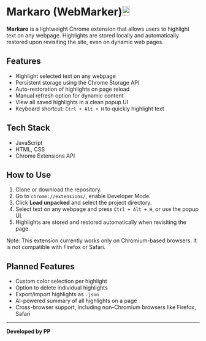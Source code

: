 # Markaro (WebMarker)<img width="20" height="25" alt="icon" src="https://github.com/user-attachments/assets/0f1e80e0-47e0-44e0-ad39-afcc54b79a6e" />


**Markaro** is a lightweight Chrome extension that allows users to highlight text on any webpage. Highlights are stored locally and automatically restored upon revisiting the site, even on dynamic web pages.

## Features

- Highlight selected text on any webpage
- Persistent storage using the Chrome Storage API
- Auto-restoration of highlights on page reload
- Manual refresh option for dynamic content
- View all saved highlights in a clean popup UI
- Keyboard shortcut: `Ctrl + Alt + H` to quickly highlight text

## Tech Stack

- JavaScript
- HTML, CSS
- Chrome Extensions API

## How to Use

1. Clone or download the repository.
2. Go to `chrome://extensions/`, enable Developer Mode.
3. Click **Load unpacked** and select the project directory.
4. Select text on any webpage and press `Ctrl + Alt + H`, or use the popup UI.
5. Highlights are stored and restored automatically when revisiting the page.

Note: This extension currently works only on Chromium-based browsers.
      It is not compatible with Firefox or Safari.

## Planned Features

- Custom color selection per highlight
- Option to delete individual highlights
- Export/import highlights as `.json`
- AI-powered summary of all highlights on a page
- Cross-browser support, including non-Chromium browsers like Firefox, Safari


---

**Developed by PP**
